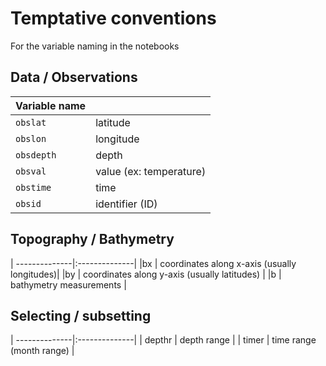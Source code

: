 # Temptative conventions

For the variable naming in the notebooks

## Data / Observations

| Variable name |              	|
| --------------|:--------------|
|`obslat`	    	| latitude	|
|`obslon` 	    | longitude	|
|`obsdepth` 	  |	depth    	|
|`obsval` 	    |	value (ex: temperature)	|
|`obstime` 	    |	time          	|
|`obsid`		    |	identifier (ID)	|

## Topography / Bathymetry

| --------------|:--------------|
|bx   | coordinates along x-axis (usually longitudes)|
|by   | coordinates along y-axis (usually latitudes) |
|b    | bathymetry measurements |

## Selecting / subsetting

| --------------|:--------------|
| depthr    | depth range                |
| timer     | time range (month range)   |
